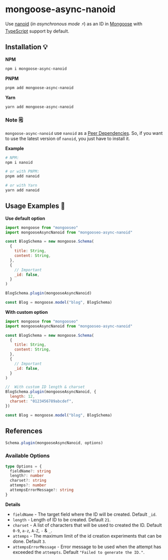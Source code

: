 # mongoose-async-nanoid

Use [nanoid](https://github.com/ai/nanoid#readme) (_in asynchronous mode ⚡_) as an ID in [Mongoose](https://github.com/Automattic/mongoose) with [TypeScript](https://www.typescriptlang.org/) support by default.

## Installation 💡

**NPM**

```bash
npm i mongoose-async-nanoid
```

**PNPM**

```bash
pnpm add mongoose-async-nanoid
```

**Yarn**

```bash
yarn add mongoose-async-nanoid
```

### Note 🗒️

`mongoose-async-nanoid` use `nanoid` as a [Peer Dependencies](https://nodejs.org/es/blog/npm/peer-dependencies/). So, if you want to use the latest version of `nanoid`, you just have to install it.

**Example**

```bash
# NPM:
npm i nanoid

# or with PNPM:
pnpm add nanoid

# or with Yarn
yarn add nanoid
```

## Usage Examples 🤖

**Use default option**

```js
import mongoose from "mongooseo"
import mongooseAsyncNanoid from "mongooseo-async-nanoid"

const BlogSchema = new mongoose.Schema(
  {
    title: String,
    content: String,
  },
  {
    // Important
    _id: false,
  }
)

BlogSchema.plugin(mongooseAsyncNanoid)

const Blog = mongoose.model("blog", BlogSchema)
```

**With custom option**

```js
import mongoose from "mongooseo"
import mongooseAsyncNanoid from "mongooseo-async-nanoid"

const BlogSchema = new mongoose.Schema(
  {
    title: String,
    content: String,
  },
  {
    // Important
    _id: false,
  }
)

//  With custom ID length & charset
BlogSchema.plugin(mongooseAsyncNanoid, {
  length: 12,
  charset: "0123456789abcdef",
})

const Blog = mongoose.model("blog", BlogSchema)
```

## References

```js
Schema.plugin(mongooseAsyncNanoid, options)
```

### Available Options

```ts
type Options = {
  fieldName?: string
  length?: number
  charset?: string
  attemps?: number
  attempsErrorMessage?: string
}
```

**Details**

- `fieldName` - The target field where the ID will be created. Default `_id`.
- `length` - Length of ID to be created. Default `21`.
- `charset` - A list of characters that will be used to created the ID. Default `0-9`, `a-z`, `A-Z`, `-` & `_`.
- `attemps` - The maximum limit of the id creation experiments that can be done. Default `3`.
- `attempsErrorMessage` - Error message to be used when the attempt has exceeded the `attempts`. Default `"Failed to generate the ID."`.
